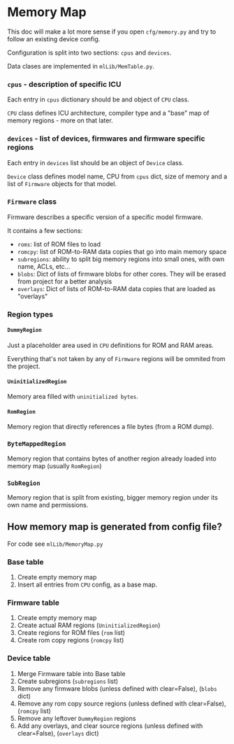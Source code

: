 # Memory Map

This doc will make a lot more sense if you open `cfg/memory.py` and try to
follow an existing device config.

Configuration is split into two sections: `cpus` and `devices`.

Data clases are implemented in `mlLib/MemTable.py`.

### `cpus` - description of specific ICU

Each entry in `cpus` dictionary should be and object of `CPU` class.

`CPU` class defines ICU architecture, compiler type and a "base" map of memory
regions - more on that later.

### `devices` - list of devices, firmwares and firmware specific regions
Each entry in `devices` list should be an object of `Device` class.

`Device` class defines model name, CPU from `cpus` dict, size of memory and
a list of `Firmware` objects for that model.

### `Firmware` class
Firmware describes a specific version of a specific model firmware.

It contains a few sections:
- `roms`: list of ROM files to load
- `romcpy`: list of ROM-to-RAM data copies that go into main memory space
- `subregions`: ability to split big memory regions into small ones, with own name, ACLs, etc...
- `blobs`: Dict of lists of firmware blobs for other cores. They will be erased from project for a better analysis
- `overlays`: Dict of lists of ROM-to-RAM data copies that are loaded as "overlays"

### Region types

#### `DummyRegion`
Just a placeholder area used in `CPU` definitions for ROM and RAM areas.

Everything that's not taken by any of `Firmware` regions will be ommited from the project.

#### `UninitializedRegion`
Memory area filled with `uninitialized bytes`. 

#### `RomRegion`
Memory region that directly references a file bytes (from a ROM dump).

### `ByteMappedRegion`
Memory region that contains bytes of another region already loaded into memory map (usually `RomRegion`)

### `SubRegion`
Memory region that is split from existing, bigger memory region under its own name and permissions.

## How memory map is generated from config file?

For code see `mlLib/MemoryMap.py`

### Base table
1. Create empty memory map
2. Insert all entries from `CPU` config, as a base map.

### Firmware table
1. Create empty memory map
2. Create actual RAM regions (`UninitializedRegion`)
3. Create regions for ROM files (`rom` list)
4. Create rom copy regions (`romcpy` list)

### Device table
1. Merge Firmware table into Base table
2. Create subregions (`subregions` list)
3. Remove any firmware blobs (unless defined with clear=False), (`blobs` dict)
4. Remove any rom copy source regions (unless defined with clear=False), (`romcpy` list)
5. Remove any leftover `DummyRegion` regions
6. Add any overlays, and clear source regions (unless defined with clear=False), (`overlays` dict)
